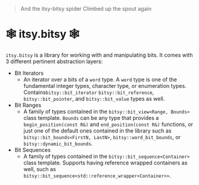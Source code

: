 > And the itsy-bitsy spider
> Climbed up the spout again

# 🕸️ itsy.bitsy 🕸️

`itsy.bitsy` is a library for working with and manipulating bits. It comes with 3 different pertinent abstraction layers:

- Bit Iterators
  - An iterator over a bits of a `word` type. A `word` type is one of the fundamental integer types, character type, or enumeration types. Contains`bitsy::bit_iterator` `bitsy::bit_reference`, `bitsy::bit_pointer`, and `bitsy::bit_value` types as well.
- Bit Ranges
  - A family of types contained in the `bitsy::bit_view<Range, Bounds>` class template. `Bounds` can be any type that provides a `begin_position(const R&)` and `end_position(const R&)` functions, or just one of the default ones contained in the library such as `bitsy::bit_bounds<FirstN, LastN>`, `bitsy::word_bit_bounds`, or `bitsy::dynamic_bit_bounds`.
- Bit Sequences
  - A family of types contained in the `bitsy::bit_sequence<Container>` class template. Supports having reference wrapped containers as well, such as `bitsy::bit_sequence<std::reference_wrapper<Container>>`.


